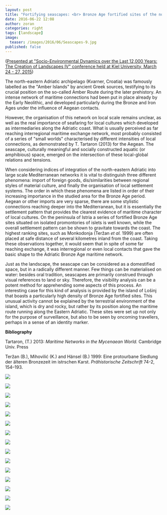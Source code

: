 ```yaml
---
layout: post
title: "Fortifying seascapes: <br> Bronze Age fortified sites of the north-eastern Adriatic Sea"
date: 2016-06-22 12:08
author: zoran
categories: right
tags: [landscape]
image:
  teaser: /images/2016/06/Seascapes-9.jpg
published: false
---
```

(<span style="text-decoration: underline;">Presented at "Socio-Environmental Dynamics over the Last 12,000 Years: The Creation of Landscapes IV" conference held at Kiel University, March 24 - 27, 2015</span>)

The north-eastern Adriatic archipelago (Kvarner, Croatia) was famously labelled as the "Amber Islands" by ancient Greek sources, testifying to its crucial position on the so-called Amber Route during the later prehistory. An intense network of maritime connections had been put in place already by the Early Neolithic, and developed particularly during the Bronze and Iron Ages under the influence of Aegean contacts.

However, the organisation of this network on local scale remains unclear, as well as the real importance of seafaring for local cultures which developed as intermediaries along the Adriatic coast. What is usually perceived as far reaching interregional maritime exchange network, most probably consisted of a series of "small worlds" characterised by different intensities of local connections, as demonstrated by T. Tartaron (2013) for the Aegean. The seascape, culturally meaningful and socially constructed aquatic (or amphibious) space, emerged on the intersection of these local-global relations and tensions.

When considering indices of integration of the north-eastern Adriatic into large scale Mediterranean networks it is vital to distinguish three different phenomena: import of foreign goods, dis/similarities between regional styles of material culture, and finally the organisation of local settlement systems. The order in which these phenomena are listed in order of their increasing importance in the studied area for the Bronze Age period. Aegean or other imports are very sparse, there are some stylistic connections reaching deeper into the Mediterranean, but it is essentially the settlement pattern that provides the clearest evidence of maritime character of local cultures. On the peninsula of Istria a series of fortified Bronze Age sites situated on isolated promontories of islets is well known, while the overall settlement pattern can be shown to gravitate towards the coast. The highest ranking sites, such as Monkodonja (Teržan <em>et al.</em> 1999) are often placed at safe distance of several kilometres inland from the coast. Taking these observations together, it would seem that in spite of some far reaching exchange, it was interregional or even local contacts that gave the basic shape to the Adriatic Bronze Age maritime network.

Just as the landscape, the seascape can be considered as a domestified space, but in a radically different manner. Few things can be materialised on water: besides oral tradition, seascapes are primarily construed through visual references to land or sky. Therefore, the visibility analysis can be a potent method for apprehending some aspects of this process. An interesting case for this kind of analysis is provided by the island of Lošinj that boasts a particularly high density of Bronze Age fortified sites. This unusual activity cannot be explained by the terrestrial environment of the island, which is dry and rocky, but rather by its position along the maritime route running along the Eastern Adriatic. These sites were set up not only for the purpose of surveillance, but also to be seen by oncoming travellers, perhaps in a sense of an identity marker.

<strong>Bibliography</strong>

Tartaron, (T.) 2013: <em>Maritime Networks in the Mycenaean World.</em> Cambridge Univ. Press

Teržan (B.), Mihovilić (K.) and Hänsel (B.) 1999: Eine protourbane Siedlung der älteren Bronzezeit im istrschen Karst. <em>Prähistorische Zeitschrift</em> 74-2, 154–193.

![](/images/2016/06/Seascapes-1.jpg)

![](/images/2016/06/Seascapes-2.jpg)

![](/images/2016/06/Seascapes-3.jpg)

![](/images/2016/06/Seascapes-4.jpg)

![](/images/2016/06/Seascapes-5.jpg)

![](/images/2016/06/Seascapes-6.jpg)

![](/images/2016/06/Seascapes-7.jpg)

![](/images/2016/06/Seascapes-8.jpg)

![](/images/2016/06/Seascapes-9.jpg)

![](/images/2016/06/Seascapes-10.jpg)

![](/images/2016/06/Seascapes-11.jpg)

![](/images/2016/06/Seascapes-12.jpg)

![](/images/2016/06/Seascapes-13.jpg)

![](/images/2016/06/Seascapes-14.jpg)

![](/images/2016/06/Seascapes-15.jpg)
